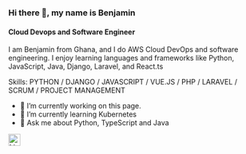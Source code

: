 ### Hi there 👋, my name is Benjamin
#### Cloud Devops and Software Engineer

I am Benjamin from Ghana, and I do AWS Cloud DevOps and software engineering. I enjoy learning languages and frameworks like Python, JavaScript, Java, Django, Laravel, and React.ts

Skills: PYTHON / DJANGO / JAVASCRIPT / VUE.JS / PHP / LARAVEL / SCRUM / PROJECT MANAGEMENT

- 🔭 I’m currently working on this page. 
- 🌱 I’m currently learning Kubernetes 
- 💬 Ask me about Python, TypeScript and Java 

[<img src="https://cdn.jsdelivr.net/npm/simple-icons@3.0.1/icons/linkedin.svg" alt="LinkedIn" style="height:24px; width:24px; vertical-align:middle;"/>](https://www.linkedin.com/in/benjamin-andoh/)

